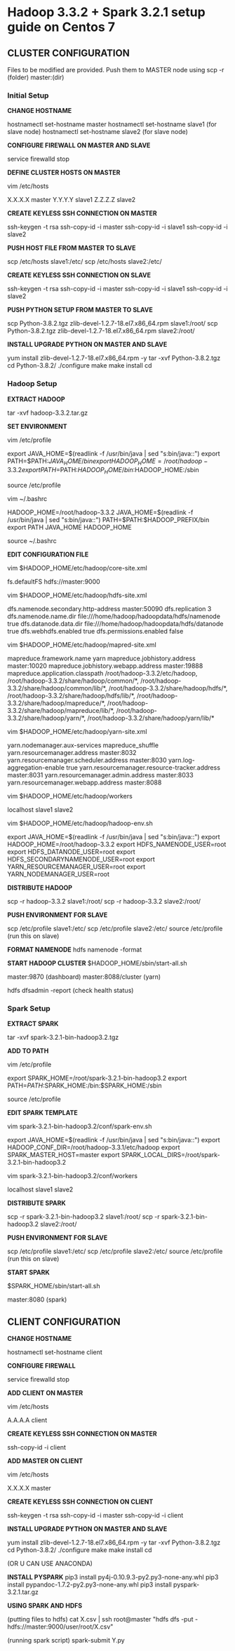 # Hadoop 3.3.2 + Spark 3.2.1 setup guide on Centos 7 #




## CLUSTER CONFIGURATION ##
Files to be modified are provided. Push them to MASTER node using scp -r (folder) master:(dir)




### Initial Setup ###


**CHANGE HOSTNAME**

hostnamectl set-hostname master
hostnamectl set-hostname slave1 (for slave node)
hostnamectl set-hostname slave2 (for slave node)


**CONFIGURE FIREWALL ON MASTER AND SLAVE**

service firewalld stop


**DEFINE CLUSTER HOSTS ON MASTER**

vim /etc/hosts

X.X.X.X master
Y.Y.Y.Y slave1
Z.Z.Z.Z slave2


**CREATE KEYLESS SSH CONNECTION ON MASTER**

ssh-keygen -t rsa
ssh-copy-id -i master
ssh-copy-id -i slave1
ssh-copy-id -i slave2


**PUSH HOST FILE FROM MASTER TO SLAVE**

scp /etc/hosts slave1:/etc/
scp /etc/hosts slave2:/etc/


**CREATE KEYLESS SSH CONNECTION ON SLAVE**

ssh-keygen -t rsa
ssh-copy-id -i master
ssh-copy-id -i slave1
ssh-copy-id -i slave2


**PUSH PYTHON SETUP FROM MASTER TO SLAVE**

scp Python-3.8.2.tgz zlib-devel-1.2.7-18.el7.x86_64.rpm slave1:/root/
scp Python-3.8.2.tgz zlib-devel-1.2.7-18.el7.x86_64.rpm slave2:/root/


**INSTALL UPGRADE PYTHON ON MASTER AND SLAVE**

yum install zlib-devel-1.2.7-18.el7.x86_64.rpm -y
tar -xvf Python-3.8.2.tgz
cd Python-3.8.2/
./configure
make
make install
cd




### Hadoop Setup ###


**EXTRACT HADOOP**

tar -xvf hadoop-3.3.2.tar.gz


**SET ENVIRONMENT**

vim /etc/profile

export JAVA_HOME=$(readlink -f /usr/bin/java | sed "s:bin/java::")
export PATH=$PATH:$JAVA_HOME/bin
export HADOOP_HOME=/root/hadoop-3.3.2
export PATH=$PATH:$HADOOP_HOME/bin:$HADOOP_HOME:/sbin

source /etc/profile

vim \~/.bashrc

HADOOP_HOME=/root/hadoop-3.3.2
JAVA_HOME=$(readlink -f /usr/bin/java | sed "s:bin/java::")
PATH=$PATH:$HADOOP_PREFIX/bin
export PATH JAVA_HOME HADOOP_HOME

source \~/.bashrc


**EDIT CONFIGURATION FILE**

vim $HADOOP_HOME/etc/hadoop/core-site.xml

<configuration>
     <property>
         <name>fs.defaultFS</name>
         <value>hdfs://master:9000</value>
     </property>
</configuration>

vim $HADOOP_HOME/etc/hadoop/hdfs-site.xml

<configuration>
   <property>
       <name>dfs.namenode.secondary.http-address</name>
       <value>master:50090</value>
   </property>
   <property>
       <name>dfs.replication</name>
       <value>3</value>
   </property>
   <property>
       <name>dfs.namenode.name.dir</name>
       <value>file:///home/hadoop/hadoopdata/hdfs/namenode</value>
       <final>true</final>
   </property>
   <property>
       <name>dfs.datanode.data.dir</name>
       <value>file:///home/hadoop/hadoopdata/hdfs/datanode</value>
       <final>true</final>
   </property>
   <property>
       <name>dfs.webhdfs.enabled</name>
       <value>true</value>
   </property>
   <property>
       <name>dfs.permissions.enabled</name>
       <value>false</value>
   </property>
</configuration>

vim $HADOOP_HOME/etc/hadoop/mapred-site.xml

<configuration>
   <property>
       <name>mapreduce.framework.name</name>
       <value>yarn</value>
   </property>
   <property>
       <name>mapreduce.jobhistory.address</name>
       <value>master:10020</value>
   </property>
   <property>
       <name>mapreduce.jobhistory.webapp.address</name>
       <value>master:19888</value>
   </property>
   <property>
       <name>mapreduce.application.classpath</name>
       <value>
           /root/hadoop-3.3.2/etc/hadoop,
           /root/hadoop-3.3.2/share/hadoop/common/*,
           /root/hadoop-3.3.2/share/hadoop/common/lib/*,
           /root/hadoop-3.3.2/share/hadoop/hdfs/*,
           /root/hadoop-3.3.2/share/hadoop/hdfs/lib/*,
           /root/hadoop-3.3.2/share/hadoop/mapreduce/*,
           /root/hadoop-3.3.2/share/hadoop/mapreduce/lib/*,
           /root/hadoop-3.3.2/share/hadoop/yarn/*,
           /root/hadoop-3.3.2/share/hadoop/yarn/lib/*
       </value>
   </property>
</configuration>

vim $HADOOP_HOME/etc/hadoop/yarn-site.xml

<configuration>
   <property>
       <name>yarn.nodemanager.aux-services</name>
       <value>mapreduce_shuffle</value>
   </property>
   <property>
       <name>yarn.resourcemanager.address</name>
       <value>master:8032</value>
   </property>
   <property>
       <name>yarn.resourcemanager.scheduler.address</name>
       <value>master:8030</value>
   </property>
   <property>
       <name>yarn.log-aggregation-enable</name>
       <value>true</value>
   </property>
   <property>
       <name>yarn.resourcemanager.resource-tracker.address</name>
       <value>master:8031</value>
   </property>
   <property>
       <name>yarn.resourcemanager.admin.address</name>
       <value>master:8033</value>
   </property>
   <property>
       <name>yarn.resourcemanager.webapp.address</name>
       <value>master:8088</value>
   </property>
</configuration>

vim $HADOOP_HOME/etc/hadoop/workers

localhost
slave1
slave2

vim $HADOOP_HOME/etc/hadoop/hadoop-env.sh

export JAVA_HOME=$(readlink -f /usr/bin/java | sed "s:bin/java::")
export HADOOP_HOME=/root/hadoop-3.3.2
export HDFS_NAMENODE_USER=root
export HDFS_DATANODE_USER=root
export HDFS_SECONDARYNAMENODE_USER=root
export YARN_RESOURCEMANAGER_USER=root
export YARN_NODEMANAGER_USER=root


**DISTRIBUTE HADOOP**

scp -r hadoop-3.3.2 slave1:/root/
scp -r hadoop-3.3.2 slave2:/root/


**PUSH ENVIRONMENT FOR SLAVE**

scp /etc/profile slave1:/etc/
scp /etc/profile slave2:/etc/
source /etc/profile (run this on slave)


**FORMAT NAMENODE**
hdfs namenode -format


**START HADOOP CLUSTER**
$HADOOP_HOME/sbin/start-all.sh

master:9870 (dashboard)
master:8088/cluster (yarn)

hdfs dfsadmin -report (check health status)




### Spark Setup ###

**EXTRACT SPARK**

tar -xvf spark-3.2.1-bin-hadoop3.2.tgz


**ADD TO PATH**

vim /etc/profile

export SPARK_HOME=/root/spark-3.2.1-bin-hadoop3.2
export PATH=$PATH:$SPARK_HOME:/bin:$SPARK_HOME:/sbin

source /etc/profile

**EDIT SPARK TEMPLATE**

vim spark-3.2.1-bin-hadoop3.2/conf/spark-env.sh

export JAVA_HOME=$(readlink -f /usr/bin/java | sed "s:bin/java::")
export HADOOP_CONF_DIR=/root/hadoop-3.3.1/etc/hadoop
export SPARK_MASTER_HOST=master
export SPARK_LOCAL_DIRS=/root/spark-3.2.1-bin-hadoop3.2

vim spark-3.2.1-bin-hadoop3.2/conf/workers

localhost
slave1
slave2


**DISTRIBUTE SPARK**

scp -r spark-3.2.1-bin-hadoop3.2 slave1:/root/
scp -r spark-3.2.1-bin-hadoop3.2 slave2:/root/


**PUSH ENVIRONMENT FOR SLAVE**

scp /etc/profile slave1:/etc/
scp /etc/profile slave2:/etc/
source /etc/profile (run this on slave)


**START SPARK**

$SPARK_HOME/sbin/start-all.sh

master:8080 (spark)




## CLIENT CONFIGURATION ##


**CHANGE HOSTNAME**

hostnamectl set-hostname client


**CONFIGURE FIREWALL**

service firewalld stop


**ADD CLIENT ON MASTER**

vim /etc/hosts

A.A.A.A client


**CREATE KEYLESS SSH CONNECTION ON MASTER**

ssh-copy-id -i client


**ADD MASTER ON CLIENT**

vim /etc/hosts

X.X.X.X master


**CREATE KEYLESS SSH CONNECTION ON CLIENT**

ssh-keygen -t rsa
ssh-copy-id -i master
ssh-copy-id -i client


**INSTALL UPGRADE PYTHON ON MASTER AND SLAVE**

yum install zlib-devel-1.2.7-18.el7.x86_64.rpm -y
tar -xvf Python-3.8.2.tgz
cd Python-3.8.2/
./configure
make
make install
cd

(OR U CAN USE ANACONDA)


**INSTALL PYSPARK**
pip3 install py4j-0.10.9.3-py2.py3-none-any.whl
pip3 install pypandoc-1.7.2-py2.py3-none-any.whl
pip3 install pyspark-3.2.1.tar.gz


**USING SPARK AND HDFS**

(putting files to hdfs)
cat X.csv | ssh root@master "hdfs dfs -put - hdfs://master:9000/user/root/X.csv"

(running spark script)
spark-submit Y.py
